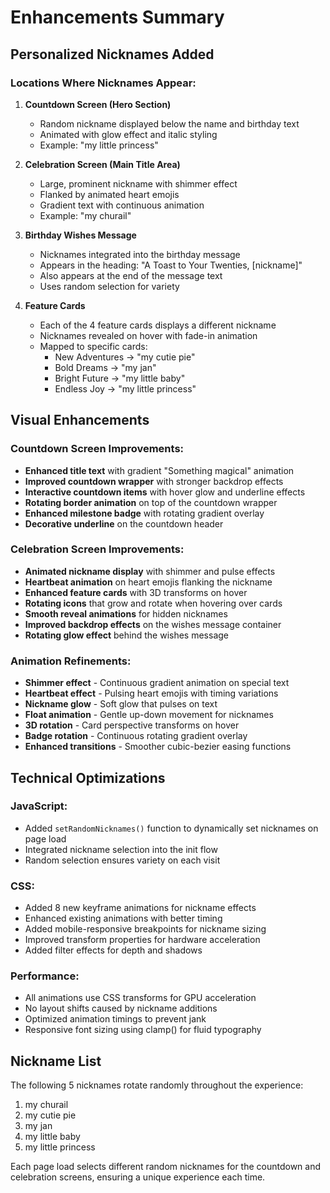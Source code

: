 # Enhancements Summary

## Personalized Nicknames Added

### Locations Where Nicknames Appear:

1. **Countdown Screen (Hero Section)**
   - Random nickname displayed below the name and birthday text
   - Animated with glow effect and italic styling
   - Example: "my little princess"

2. **Celebration Screen (Main Title Area)**
   - Large, prominent nickname with shimmer effect
   - Flanked by animated heart emojis
   - Gradient text with continuous animation
   - Example: "my churail"

3. **Birthday Wishes Message**
   - Nicknames integrated into the birthday message
   - Appears in the heading: "A Toast to Your Twenties, [nickname]"
   - Also appears at the end of the message text
   - Uses random selection for variety

4. **Feature Cards**
   - Each of the 4 feature cards displays a different nickname
   - Nicknames revealed on hover with fade-in animation
   - Mapped to specific cards:
     - New Adventures → "my cutie pie"
     - Bold Dreams → "my jan"
     - Bright Future → "my little baby"
     - Endless Joy → "my little princess"

## Visual Enhancements

### Countdown Screen Improvements:
- **Enhanced title text** with gradient "Something magical" animation
- **Improved countdown wrapper** with stronger backdrop effects
- **Interactive countdown items** with hover glow and underline effects
- **Rotating border animation** on top of the countdown wrapper
- **Enhanced milestone badge** with rotating gradient overlay
- **Decorative underline** on the countdown header

### Celebration Screen Improvements:
- **Animated nickname display** with shimmer and pulse effects
- **Heartbeat animation** on heart emojis flanking the nickname
- **Enhanced feature cards** with 3D transforms on hover
- **Rotating icons** that grow and rotate when hovering over cards
- **Smooth reveal animations** for hidden nicknames
- **Improved backdrop effects** on the wishes message container
- **Rotating glow effect** behind the wishes message

### Animation Refinements:
- **Shimmer effect** - Continuous gradient animation on special text
- **Heartbeat effect** - Pulsing heart emojis with timing variations
- **Nickname glow** - Soft glow that pulses on text
- **Float animation** - Gentle up-down movement for nicknames
- **3D rotation** - Card perspective transforms on hover
- **Badge rotation** - Continuous rotating gradient overlay
- **Enhanced transitions** - Smoother cubic-bezier easing functions

## Technical Optimizations

### JavaScript:
- Added `setRandomNicknames()` function to dynamically set nicknames on page load
- Integrated nickname selection into the init flow
- Random selection ensures variety on each visit

### CSS:
- Added 8 new keyframe animations for nickname effects
- Enhanced existing animations with better timing
- Added mobile-responsive breakpoints for nickname sizing
- Improved transform properties for hardware acceleration
- Added filter effects for depth and shadows

### Performance:
- All animations use CSS transforms for GPU acceleration
- No layout shifts caused by nickname additions
- Optimized animation timings to prevent jank
- Responsive font sizing using clamp() for fluid typography

## Nickname List
The following 5 nicknames rotate randomly throughout the experience:
1. my churail
2. my cutie pie
3. my jan
4. my little baby
5. my little princess

Each page load selects different random nicknames for the countdown and celebration screens, ensuring a unique experience each time.
